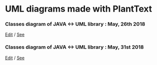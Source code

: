 # UML diagrams made with PlantText

### Classes diagram of JAVA <-> UML library : May, 26th 2018
[Edit](https://bit.ly/2JeGQoK) / [See](UML_2018-05-26.png)

### Classes diagram of JAVA <-> UML library : May, 31st 2018
[Edit](https://bit.ly/2L9uR9m) / [See](UML_2018-05-31.png)

